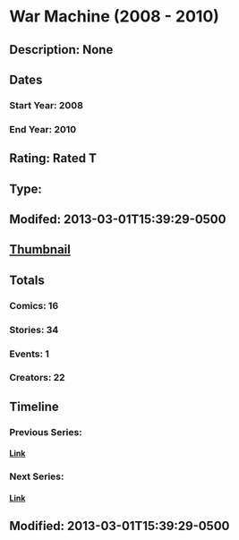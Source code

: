 # War Machine (2008 - 2010)
## Description: None
## Dates
### Start Year: 2008
### End Year: 2010
## Rating: Rated T
## Type: 
## Modifed: 2013-03-01T15:39:29-0500
## [Thumbnail](http://i.annihil.us/u/prod/marvel/i/mg/2/30/513111a66e2b0.jpg)
## Totals
### Comics: 16
### Stories: 34
### Events: 1
### Creators: 22
## Timeline
### Previous Series: 
#### [Link]()
### Next Series: 
#### [Link]()
## Modified: 2013-03-01T15:39:29-0500